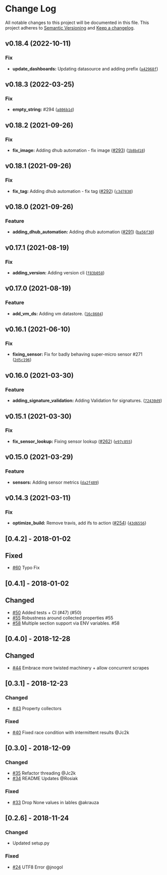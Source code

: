 # Change Log
All notable changes to this project will be documented in this file.
This project adheres to [Semantic Versioning](http://semver.org/) and [Keep a changelog](https://github.com/olivierlacan/keep-a-changelog).

 <!--next-version-placeholder-->

## v0.18.4 (2022-10-11)
### Fix
* **update_dashboards:** Updating datasource and adding prefix ([`a42968f`](https://github.com/pryorda/vmware_exporter/commit/a42968f0cb87598558f48f99d5341a36ab1175f1))

## v0.18.3 (2022-03-25)
### Fix
* **empty_string:** #294 ([`a806b1d`](https://github.com/pryorda/vmware_exporter/commit/a806b1da9f65c965769903ad5691ec1449965ddd))

## v0.18.2 (2021-09-26)
### Fix
* **fix_image:** Adding dhub automation - fix image ([#293](https://github.com/pryorda/vmware_exporter/issues/293)) ([`1b8bd18`](https://github.com/pryorda/vmware_exporter/commit/1b8bd18c22613582bdcbd1a5f488ca2f63b1e364))

## v0.18.1 (2021-09-26)
### Fix
* **fix_tag:** Adding dhub automation - fix tag ([#292](https://github.com/pryorda/vmware_exporter/issues/292)) ([`c3d7830`](https://github.com/pryorda/vmware_exporter/commit/c3d7830ea92567c21b5e5db51ead6ad3983c4082))

## v0.18.0 (2021-09-26)
### Feature
* **adding_dhub_automation:** Adding dhub automation ([#291](https://github.com/pryorda/vmware_exporter/issues/291)) ([`ba56f30`](https://github.com/pryorda/vmware_exporter/commit/ba56f300d1d2c2e7439e1f3406aada1e0111ed34))

## v0.17.1 (2021-08-19)
### Fix
* **adding_version:** Adding version cli ([`f83b058`](https://github.com/pryorda/vmware_exporter/commit/f83b0580f58bc2d3c7d53f99194d03ef02a02758))

## v0.17.0 (2021-08-19)
### Feature
* **add_vm_ds:** Adding vm datastore.  ([`16c8604`](https://github.com/pryorda/vmware_exporter/commit/16c8604ef4e6c77d1eb5f1876ead544fde540967))

## v0.16.1 (2021-06-10)
### Fix
* **fixing_sensor:** Fix for badly behaving super-micro sensor #271 ([`2d5c196`](https://github.com/pryorda/vmware_exporter/commit/2d5c1965ec21ee6afc1d9ff3063bea3ca93bd99d))

## v0.16.0 (2021-03-30)
### Feature
* **adding_signature_validation:** Adding Validation for signatures.  ([`72430d9`](https://github.com/pryorda/vmware_exporter/commit/72430d91f181b17c977aecb9b1fda90ef83bd4ee))

## v0.15.1 (2021-03-30)
### Fix
* **fix_sensor_lookup:** Fixing sensor lookup ([#262](https://github.com/pryorda/vmware_exporter/issues/262)) ([`e97c855`](https://github.com/pryorda/vmware_exporter/commit/e97c855581a4e8db8804c542aaece62b3d85081b))

## v0.15.0 (2021-03-29)
### Feature
* **sensors:** Adding sensor metrics ([`da2f489`](https://github.com/pryorda/vmware_exporter/commit/da2f48929fc8e377202c4e193d2d4836e4d90a38))

## v0.14.3 (2021-03-11)
### Fix
* **optimize_build:** Remove travis, add ifs to action ([#254](https://github.com/pryorda/vmware_exporter/issues/254)) ([`43d6556`](https://github.com/pryorda/vmware_exporter/commit/43d6556556171b3ada6804a29aaff4710e511094))

## [0.4.2] - 2018-01-02
## Fixed
- [#60](https://github.com/pryorda/vmware_exporter/pull/60) Typo Fix


## [0.4.1] - 2018-01-02
## Changed
- [#50](https://github.com/pryorda/vmware_exporter/pull/50) Added tests + CI (#47) (#50)
- [#55](https://github.com/pryorda/vmware_exporter/pull/55) Robustness around collected properties #55
- [#58](https://github.com/pryorda/vmware_exporter/pull/58) Multiple section support via ENV variables. #58

## [0.4.0] - 2018-12-28
## Changed
- [#44](https://github.com/pryorda/vmware_exporter/pull/44) Embrace more twisted machinery + allow concurrent scrapes

## [0.3.1] - 2018-12-23
### Changed
- [#43](https://github.com/pryorda/vmware_exporter/pull/43) Property collectors
### Fixed
- [#40](https://github.com/pryorda/vmware_exporter/pull/40) Fixed race condition with intermittent results @Jc2k

## [0.3.0] - 2018-12-09
### Changed
- [#35](https://github.com/pryorda/vmware_exporter/pull/35) Refactor threading @Jc2k
- [#34](https://github.com/pryorda/vmware_exporter/pull/34) README Updates @Rosiak
### Fixed
- [#33](https://github.com/pryorda/vmware_exporter/pull/33) Drop None values in lables @akrauza

## [0.2.6] - 2018-11-24
### Changed
- Updated setup.py

### Fixed
- [#24](https://github.com/pryorda/vmware_exporter/issues/24) UTF8 Error @jnogol
